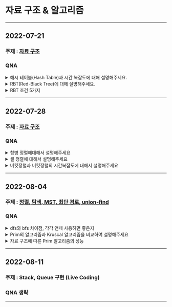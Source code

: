 # 자료 구조 & 알고리즘
---
## 2022-07-21
### 주제 : [자료 구조](https://dev-coco.tistory.com/159)
### QNA
<details>
<summary> 해시 테이블(Hash Table)과 시간 복잡도에 대해 설명해주세요.</summary>

## Hash Table    
- 해시 테이블은 (Key, Value)로 데이터를 저장하는 자료구조 중 하나로 빠르게 데이터를 검색할 수 있는 자료구조입니다.
- 빠른 검색 속도를 제공하는 이유는 내부적으로 배열(버킷)을 사용하여 데이터를 저장하기 때문입니다.
- 각 Key값은 해시함수에 의해 고유한 index를 가지게 되어 바로 접근할 수 있으므로 평균 O(1)의 시간 복잡도로 데이터를 조회합니다. 
- 하지만 index값이 충돌이 발생한 경우 Chanining에 연결된 리스트들까지 검색해야 하므로 O(N)까지 증가할 수 있습니다.
</details>

<details>
<summary>RBT(Red-Black Tree)에 대해 설명해주세요.</summary>

## RBT
- RBT(Red-Black Tree)는 BST를 기반으로 하는 트리 형식 자료구조
- RBT는 BST의 삽입, 삭제 연산 과정에서 발생할 수 있는 문제점을 해결하기 위해 만듦
- BST를 기반으로 하기 때문에 당연히 BST의 특징을 모두 가짐.
- 노드의 child가 없을 경우 child를 가리키는 포인터는 NIL 값을 저장한다. 이러한 NIL들을 leaf node로 간주한다.
- 모든 노드를 빨간색 또는 검은색으로 색칠하며, 연결된 노드들은 색이 중복되지 않는다. 

</details>

<details>
<summary> RBT 조건 5가지 </summary>

## RBT 조건 5가지
1. 모든 노드는 빨간색 혹은 검은색이다.
2. 루트 노드는 검은색이다.
3. 모든 리프 노드(NIL)들은 검은색이다. (NIL : null leaf, 자료를 갖지 않고 트리의 끝을 나타내는 노드)
4. 빨간색 노드의 자식은 검은색이다. == No Double Red(빨간색 노드가 연속으로 나올 수 없다)
5. 모든 리프 노드에서 Black Depth는 같다. == 리프노드에서 루트 노드까지 가는 경로에서 만나는 검은색 노드의 개수가 같다.
</details>


---
## 2022-07-28
### 주제 : [자료 구조](https://gmlwjd9405.github.io/2017/10/01/basic-concepts-of-development-algorithm.html)
### QNA
<details>
<summary>합병 정렬에대해서 설명해주세요</summary>

## 합병 정렬
- 존 폰 노이만(John von Neumann)’이라는 사람이 제안한 방법
- 일반적인 방법으로 구현했을 때 이 정렬은 안정 정렬 에 속하며, 분할 정복 알고리즘의 하나 이다.
- 분할 정복(divide and conquer) 방법
    - 문제를 작은 2개의 문제로 분리하고 각각을 해결한 다음, 결과를 모아서 원래의 문제를 해결하는 전략이다.
    - 분할 정복 방법은 대개 순환 호출을 이용하여 구현한다.
- 과정 설명
1. 리스트의 길이가 0 또는 1이면 이미 정렬된 것으로 본다. 
2. 그렇지 않은 경우에는 정렬되지 않은 리스트를 절반으로 잘라 비슷한 크기의 두 부분 리스트로 나눈다.
3. 각 부분 리스트를 재귀적으로 합병 정렬을 이용해 정렬한다.
4. 두 부분 리스트를 다시 하나의 정렬된 리스트로 합병한다.

### 단점 
1. 만약 레코드를 배열(Array)로 구성하면, 임시 배열이 필요하다.
2. 제자리 정렬(in-place sorting)이 아니다.
레크드들의 크기가 큰 경우에는 이동 횟수가 많으므로 매우 큰 시간적 낭비를 초래한다.

### 장점 

1. 안정적인 정렬 방법
2. 데이터의 분포에 영향을 덜 받는다. 즉, 입력 데이터가 무엇이든 간에 정렬되는 시간은 동일하다. (O(nlog₂n)로 동일)
3. 만약 레코드를 연결 리스트(Linked List)로 구성하면, 링크 인덱스만 변경되므로 데이터의 이동은 무시할 수 있을 정도로 작아진다.
    
    → 제자리 정렬(in-place sorting)로 구현할 수 있다.
    따라서 크기가 큰 레코드를 정렬할 경우에 연결 리스트를 사용한다면, 합병 정렬은 퀵 정렬을 포함한 다른 어떤 졍렬 방법보다 효율적이다.

</details>
<details>
<summary> 셀 정렬에 대해서 설명해주세요 </summary>

 ## 셀 정렬
 - Donald L. Shell’이라는 사람이 제안한 방법으로, 삽입정렬을 보완한 알고리즘이다.
 - 삽입 정렬이 어느 정도 정렬된 배열에 대해서는 대단히 빠른 것에 착안
 - 삽입 정렬의 최대 문제점: 요소들이 삽입될 때, 이웃한 위치로만 이동
 - 즉, 만약 삽입되어야 할 위치가 현재 위치에서 상당히 멀리 떨어진 곳이라면 많은 이동을 해야만 제자리로 갈 수 있다.
 - 삽입 정렬과 다르게 셸 정렬은 전체의 리스트를 한 번에 정렬하지 않는다.
 
 과정 설명
 
 1. 먼저 정렬해야 할 리스트를 일정한 기준에 따라 분류
 2. 연속적이지 않은 여러 개의 부분 리스트를 생성
 3. 각 부분 리스트를 삽입 정렬을 이용하여 정렬
 4. 모든 부분 리스트가 정렬되면 다시 전체 리스트를 더 적은 개수의 부분 리스트로 만든 후에 알고리즘을 반복
 5. 위의 과정을 부분 리스트의 개수가 1이 될 때까지 반복
 
 ## 장점
 
 1. 연속적이지 않은 부분 리스트에서 자료의 교환이 일어나면 더 큰 거리를 이동한다. 따라서 교환되는 요소들이 삽입 정렬보다는 최종 위치에 있을 가능성이 높아진다.
 2. 부분 리스트는 어느 정도 정렬이 된 상태이기 때문에 부분 리스트의 개수가 1이 되게 되면 셸 정렬은 기본적으로 삽입 정렬을 수행하는 것이지만 삽입 정렬보다 더욱 빠르게 수행된다.
 3. 알고리즘이 간단하여 프로그램으로 쉽게 구현할 수 있다.
</details>

<details>
<summary>버킷정렬과 버킷정렬의 시간복잡도에 대해서 설명해주세요</summary>

## 버킷 정렬
버킷 정렬은 데이터의 키 값을 분석하여 **같은 값끼리 그 순서에 맞는 버킷에 분배했다가 버킷의 순서대로 레코드를 꺼내어 정렬하는 방법**으로 입력이 일정 범위에 걸쳐 **균등 분포**에 가까울 때 유용하다.
데이터의 분포가 균등하다면 각 버킷에는 1~2개의 요소만 속해 있을 것이므로 이 값들만 있는 버킷 하나를 정렬하는 데 필요한 시간 복잡도는 O(1)이 될 것이다. 이를 n개의 머킷에 모두 수행한다면 전체적인 시간 복잡도는 O(n)이 될것이다. 따라서 버킷 정렬의 **평균 시간 복잡도는 O(n)**이다. 또한 모든 원소가 하나의 버킷에 들어가는 경우가 최악의 경우이며 이때의 시간 복잡도는 버킷 내부를 정렬하는 알고리즘에 따라 결정된다. 주로 삽입 정렬이 이용되므로 **최악의 시간복잡도는 O(n^2)**이라고 할 수 있다.

[버킷 정렬 wiki](https://ko.wikipedia.org/wiki/버킷_정렬)
[참고](https://ratsgo.github.io/data%20structure&algorithm/2017/10/18/bucketsort/)

</details>

---
## 2022-08-04
### 주제 : [정렬, 탐색, MST, 최단 경로, union-find](https://gmlwjd9405.github.io/2017/10/01/basic-concepts-of-development-algorithm.html)
### QNA
<details>
<summary> dfs와 bfs 차이점, 각각 언제 사용하면 좋은지</summary>
    
## dfs

- 루트 노드(혹은 다른 임의의 노드)에서 시작해서 다음 분기(branch)로 넘어가기 전에 해당 분기를 완벽하게 탐색하는 방법
- 넓게 탐색하기 전에 깊게 탐색하는 방법
- 단순 검색 속도는 너비 우선 탐색보다 느림
- 재귀를 이용하거나 Stack을 이용한다.
- 전위 순회(Pre-Order Traversals)를 포함한 다른 형태의 트리 순회는 모두 DFS의 한 종류이다.
- 어떤 노드를 방문했었는지 여부를 반드시 검사하지 않으면 무한 루프에 빠질 수 있다.

## bfs

- 루트 노드(혹은 다른 임의의 노드)에서 시작해서 인접한 노드를 먼저 탐색하는 방법
- 깊게(deep) 탐색하기 전에 넓게(wide) 탐색하는 것이다.
- 재귀적이지 않다.
- 큐를 사용한다. FIFO 원칙으로 탐색
- 어떤 노드를 방문했었는지 여부를 반드시 검사하지 않으면 무한 루프에 빠질 수 있다.

## 시간 복잡도
인접 리스트 : O(N+E)
인접 행렬 : O(N²)

## dfs와 bfs를 활용한 문제 유형

1. 모든 정점을 방문하는 것이 중요한 경우 : bfs/dfs 중 편한 것
2. 경로의 특징을 저장해야하는 경우 : dfs
3. 최단거리를 구하는 문제 : bfs
4. 검색 대상 그래프가 정말 큰 경우 : dfs
5. 검색 대상의 규모가 크지 않고 시작 지점으로부터 원하는 대상이 멀지 않은 경우 : bfs

[출처](https://devuna.tistory.com/32)
</details>

<details>    
<summary> Prim의 알고리즘과 Kruscal 알고리즘을 비교하여 설명해주세요</summary>

## Kruskal
탐욕적인 방법(greedy method) 을 이용하여 네트워크(가중치를 간선에 할당한 그래프)의 모든 정점을 최소 비용으로 연결하는 최적 해답을 구하는 것

### Kruskal 알고리즘의 동작

1. 그래프의 간선들을 가중치의 오름차순으로 정렬한다.
2. 정렬된 간선 리스트에서 순서대로 사이클을 형성하지 않는 간선을 선택한다.
-> 즉, 가장 낮은 가중치를 먼저 선택한다.
-> 사이클을 형성하는 간선을 제외한다.
1. 해당 간선을 현재의 MST(최소 비용 신장 트리)의 집합에 추가한다.

## Prim
시작 정점에서부터 출발하여 신장트리 집합을 단계적으로 확장해나가는 방법

### Prim 알고리즘의 동작

1. 시작 단계에서는 시작 정점만이 MST(최소 비용 신장 트리) 집합에 포함된다.
2. 앞 단계에서 만들어진 MST 집합에 인접한 정점들 중에서 최소 간선으로 연결된 정점을 선택하여 트리를 확장한다.
->즉, 가장 낮은 가중치를 먼저 선택한다.
1. 위의 과정을 트리가 (N-1)개의 간선을 가질 때까지 반복한다.
</details>

<details>
<summary> 자료 구조에 따른 Prim 알고리즘의 성능 </summary>
1. 인접행렬 : O(V^2)
2. 이진 힙과 인접 리스트 : O((V+E)logV) = O(ElogV)
3. 피보나치 힙과 인접 리스트 : O(E+VlogV)

*V-1 ≤ E ≤ V(V-1)/2*

[출처](https://gamedevlog.tistory.com/47)
[피보나치 힙](https://ko.wikipedia.org/wiki/%ED%94%BC%EB%B3%B4%EB%82%98%EC%B9%98_%ED%9E%99)

</details>

---
## 2022-08-11
### 주제 : Stack, Queue 구현 (Live Coding)
### QNA 생략
---